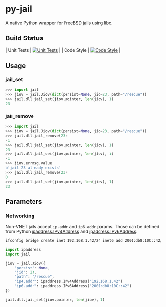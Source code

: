 py-jail
=======

A native Python wrapper for FreeBSD jails using libc.

## Build Status

| Unit Tests | [![Unit Tests](https://api.cirrus-ci.com/github/gronke/py-jail.svg)](https://cirrus-ci.com/github/gronke/py-jail) |
| Code Style | [![Code Style](https://travis-ci.org/gronke/py-jail.svg?branch=master)](https://travis-ci.org/gronke/py-jail) |

## Usage

### jail_set

```python
>>> import jail
>>> jiov = jail.Jiov(dict(persist=None, jid=23, path="/rescue"))
>>> jail.dll.jail_set(jiov.pointer, len(jiov), 1)
23
```

### jail_remove

```python
>>> import jail
>>> jiov = jail.Jiov(dict(persist=None, jid=23, path="/rescue"))
>>> jail.dll.jail_remove(23)
-1
>>> jail.dll.jail_set(jiov.pointer, len(jiov), 1)
23
>>> jail.dll.jail_set(jiov.pointer, len(jiov), 1)
-1
>>> jiov.errmsg.value
b'jail 23 already exists'
>>> jail.dll.jail_remove(23)
0
>>> jail.dll.jail_set(jiov.pointer, len(jiov), 1)
23
```

## Parameters

### Networking

Non-VNET jails accept `ip.addr` and `ip6.addr` params.
Those can be defined from Python [ipaddress.IPv4Address](https://docs.python.org/3/library/ipaddress.html#ipaddress.IPv4Address) and [ipaddress.IPv6Address](https://docs.python.org/3/library/ipaddress.html#ipaddress.IPv6Address).

```sh
ifconfig bridge create inet 192.168.1.42/24 inet6 add 2001:db8:10C::42/64
```

```python
import ipaddress
import jail

jiov = jail.Jiov({
	"persist": None,
	"jid": 23,
	"path": "/rescue",
	"ip4.addr": ipaddress.IPv4Address("192.168.1.42")
	"ip6.addr": ipaddress.IPv6Address("2001:db8:10C::42")
})

jail.dll.jail_set(jiov.pointer, len(jiov), 1)
```